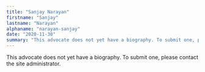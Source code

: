 ```yaml
---
title: "Sanjay Narayan"
firstname: "Sanjay"
lastname: "Narayan"
alphaname: "narayan-sanjay"
date: "2020-11-30"
summary: "This advocate does not yet have a biography. To submit one, please contact the site administrator."
---
```

This advocate does not yet have a biography. To submit one, please contact the site administrator.

